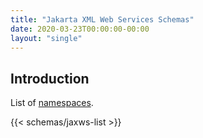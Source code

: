 ```yaml
---
title: "Jakarta XML Web Services Schemas"
date: 2020-03-23T00:00:00-00:00
layout: "single"
---
```


## Introduction

List of [namespaces](../../../schemas/).

{{< schemas/jaxws-list >}}
